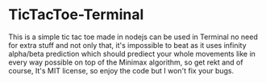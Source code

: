 # TicTacToe-Terminal
This is a simple tic tac toe made in nodejs can be used in Terminal no need for extra stuff and not only that, it's impossible to beat as it uses infinity alpha/beta prediction which should prediect your whole movements like in every way possible on top of the Minimax algorithm, so get rekt and of course, It's MIT license, so enjoy the code but I won't fix your bugs.
